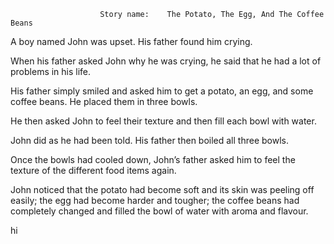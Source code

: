                         Story name:    The Potato, The Egg, And The Coffee Beans


A boy named John was upset. His father found him crying.

When his father asked John why he was crying, he said that he had a lot of problems in his life.

His father simply smiled and asked him to get a potato, an egg, and some coffee beans. He placed them in three bowls.

He then asked John to feel their texture and then fill each bowl with water.

John did as he had been told. His father then boiled all three bowls.

Once the bowls had cooled down, John’s father asked him to feel the texture of the different food items again.

John noticed that the potato had become soft and its skin was peeling off easily; the egg had become harder and tougher; the coffee beans had completely changed and filled the bowl of water with aroma and flavour.

hi
